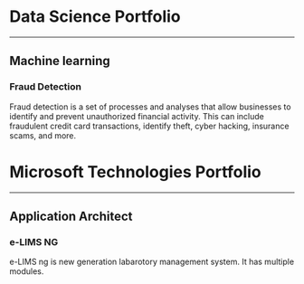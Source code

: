 # Data Science Portfolio
---
## Machine learning

### Fraud Detection

Fraud detection is a set of processes and analyses that allow businesses to identify and prevent unauthorized financial activity. This can include fraudulent credit card transactions, identify theft, cyber hacking, insurance scams, and more.

# Microsoft Technologies Portfolio
---
## Application Architect

### e-LIMS NG
e-LIMS ng is new generation labarotory management system. It has multiple modules. 
